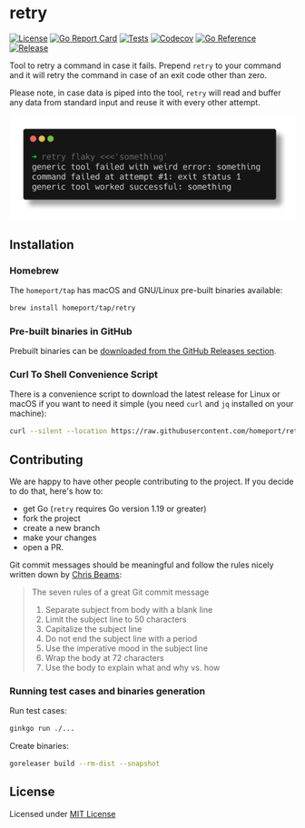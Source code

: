 # retry

[![License](https://img.shields.io/github/license/homeport/retry.svg)](https://github.com/homeport/retry/blob/main/LICENSE)
[![Go Report Card](https://goreportcard.com/badge/github.com/homeport/retry)](https://goreportcard.com/report/github.com/homeport/retry)
[![Tests](https://github.com/homeport/retry/workflows/Tests/badge.svg)](https://github.com/homeport/retry/actions?query=workflow%3A%22Tests%22)
[![Codecov](https://img.shields.io/codecov/c/github/homeport/retry/main.svg)](https://codecov.io/gh/homeport/retry)
[![Go Reference](https://pkg.go.dev/badge/github.com/homeport/retry.svg)](https://pkg.go.dev/github.com/homeport/retry)
[![Release](https://img.shields.io/github/release/homeport/retry.svg)](https://github.com/homeport/retry/releases/latest)

Tool to retry a command in case it fails. Prepend `retry` to your command and it will retry the command in case of an exit code other than zero.

Please note, in case data is piped into the tool, `retry` will read and buffer any data from standard input and reuse it with every other attempt.

![retry](.docs/example.png?raw=true "example usage of retry")

## Installation

### Homebrew

The `homeport/tap` has macOS and GNU/Linux pre-built binaries available:

```bash
brew install homeport/tap/retry
```

### Pre-built binaries in GitHub

Prebuilt binaries can be [downloaded from the GitHub Releases section](https://github.com/homeport/retry/releases/latest).

### Curl To Shell Convenience Script

There is a convenience script to download the latest release for Linux or macOS if you want to need it simple (you need `curl` and `jq` installed on your machine):

```bash
curl --silent --location https://raw.githubusercontent.com/homeport/retry/main/hack/download.sh | bash
```

## Contributing

We are happy to have other people contributing to the project. If you decide to do that, here's how to:

- get Go (`retry` requires Go version 1.19 or greater)
- fork the project
- create a new branch
- make your changes
- open a PR.

Git commit messages should be meaningful and follow the rules nicely written down by [Chris Beams](https://chris.beams.io/posts/git-commit/):
> The seven rules of a great Git commit message
>
> 1. Separate subject from body with a blank line
> 1. Limit the subject line to 50 characters
> 1. Capitalize the subject line
> 1. Do not end the subject line with a period
> 1. Use the imperative mood in the subject line
> 1. Wrap the body at 72 characters
> 1. Use the body to explain what and why vs. how

### Running test cases and binaries generation

Run test cases:

```bash
ginkgo run ./...
```

Create binaries:

```bash
goreleaser build --rm-dist --snapshot
```

## License

Licensed under [MIT License](https://github.com/homeport/retry/blob/main/LICENSE)
